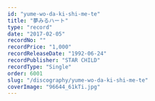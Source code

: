 ```yaml
---
id: "yume-wo-da-ki-shi-me-te"
title: "夢みるハート"
type: "record"
date: "2017-02-05"
recordNo: ""
recordPrice: "1,000"
recordReleaseDate: "1992-06-24"
recordPublisher: "STAR CHILD"
recordType: "Single"
order: 6001
slug: "/discography/yume-wo-da-ki-shi-me-te"
coverImage: "96644_61kTi.jpg"
---
```




